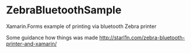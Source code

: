 # ZebraBluetoothSample
Xamarin.Forms example of printing via bluetooth Zebra printer

Some guidance how things was made
http://starl1n.com/zebra-bluetooth-printer-and-xamarin/
